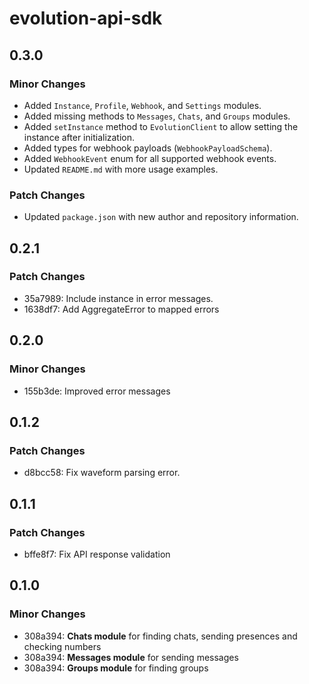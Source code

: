 # evolution-api-sdk

## 0.3.0

### Minor Changes

- Added `Instance`, `Profile`, `Webhook`, and `Settings` modules.
- Added missing methods to `Messages`, `Chats`, and `Groups` modules.
- Added `setInstance` method to `EvolutionClient` to allow setting the instance after initialization.
- Added types for webhook payloads (`WebhookPayloadSchema`).
- Added `WebhookEvent` enum for all supported webhook events.
- Updated `README.md` with more usage examples.

### Patch Changes

- Updated `package.json` with new author and repository information.

## 0.2.1

### Patch Changes

- 35a7989: Include instance in error messages.
- 1638df7: Add AggregateError to mapped errors

## 0.2.0

### Minor Changes

- 155b3de: Improved error messages

## 0.1.2

### Patch Changes

- d8bcc58: Fix waveform parsing error.

## 0.1.1

### Patch Changes

- bffe8f7: Fix API response validation

## 0.1.0

### Minor Changes

- 308a394: **Chats module** for finding chats, sending presences and checking numbers
- 308a394: **Messages module** for sending messages
- 308a394: **Groups module** for finding groups
